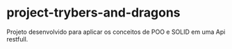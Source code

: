 # project-trybers-and-dragons
Projeto desenvolvido para aplicar os conceitos de POO e SOLID em uma Api restfull.
